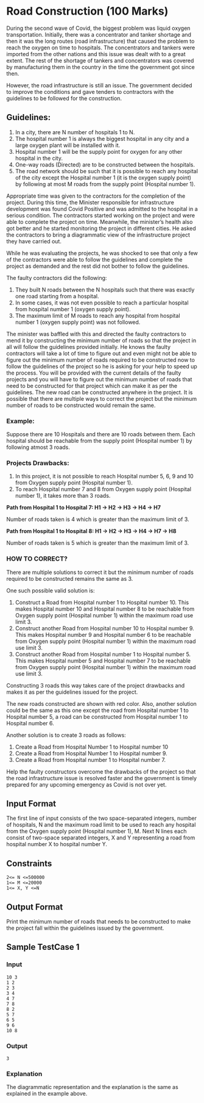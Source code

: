 # Road Construction (100 Marks)
During the second wave of Covid, the biggest problem was liquid oxygen transportation. Initially, there was a concentrator and tanker shortage and then it was the long routes (road infrastructure) that caused the problem to reach the oxygen on time to hospitals. The concentrators and tankers were imported from the other nations and this issue was dealt with to a great extent. The rest of the shortage of tankers and concentrators was covered by manufacturing them in the country in the time the government got since then.

However, the road infrastructure is still an issue. The government decided to improve the conditions and gave tenders to contractors with the guidelines to be followed for the construction.

## Guidelines:
1.	In a city, there are N number of hospitals 1 to N.
2.	The hospital number 1 is always the biggest hospital in any city and a large oxygen plant will be installed with it. 
3.	Hospital number 1 will be the supply point for oxygen for any other hospital in the city.
4.	One-way roads (Directed) are to be constructed between the hospitals.
5.	The road network should be such that it is possible to reach any hospital of the city except the Hospital number 1 (it is the oxygen supply point) by following at most M roads from the supply point (Hospital number 1).

Appropriate time was given to the contractors for the completion of the project. During this time, the Minister responsible for infrastructure development was found Covid Positive and was admitted to the hospital in a serious condition. The contractors started working on the project and were able to complete the project on time. Meanwhile, the minister’s health also got better and he started monitoring the project in different cities. He asked the contractors to bring a diagrammatic view of the infrastructure project they have carried out.

While he was evaluating the projects, he was shocked to see that only a few of the contractors were able to follow the guidelines and complete the project as demanded and the rest did not bother to follow the guidelines.

The faulty contractors did the following:
1.	They built N roads between the N hospitals such that there was exactly one road starting from a hospital.
2.	In some cases, it was not even possible to reach a particular hospital from hospital number 1 (oxygen supply point).
3.	The maximum limit of M roads to reach any hospital from hospital number 1 (oxygen supply point) was not followed.

The minister was baffled with this and directed the faulty contractors to mend it by constructing the minimum number of roads so that the project in all will follow the guidelines provided initially. He knows the faulty contractors will take a lot of time to figure out and even might not be able to figure out the minimum number of roads required to be constructed now to follow the guidelines of the project so he is asking for your help to speed up the process. You will be provided with the current details of the faulty projects and you will have to figure out the minimum number of roads that need to be constructed for that project which can make it as per the guidelines. The new road can be constructed anywhere in the project. It is possible that there are multiple ways to correct the project but the minimum number of roads to be constructed would remain the same.

### Example:

Suppose there are 10 Hospitals and there are 10 roads between them. Each hospital should be reachable from the supply point (Hospital number 1) by following atmost 3 roads.

  

### Projects Drawbacks:
1.	In this project, it is not possible to reach Hospital number 5, 6, 9 and 10 from Oxygen supply point (Hospital number 1).
2.	To reach Hospital number 7 and 8 from Oxygen supply point (Hospital number 1), it takes more than 3 roads. 

**Path from Hospital 1 to Hospital 7: H1 -> H2 -> H3 -> H4 -> H7**

 
 

Number of roads taken is 4 which is greater than the maximum limit of 3.

**Path from Hospital 1 to Hospital 8: H1 -> H2 -> H3 -> H4 -> H7 -> H8**

 

Number of roads taken is 5 which is greater than the maximum limit of 3.

### HOW TO CORRECT?
There are multiple solutions to correct it but the minimum number of roads required to be constructed remains the same as 3.

One such possible valid solution is:
1.	Construct a Road from Hospital number 1 to Hospital number 10. This makes Hospital number 10 and Hospital number 8 to be reachable from Oxygen supply point (Hospital number 1) within the maximum road use limit 3.
2.	Construct another Road from Hospital number 10 to Hospital number 9. This makes Hospital number 9 and Hospital number 6 to be reachable from Oxygen supply point (Hospital number 1) within the maximum road use limit 3.
3.	Construct another Road from Hospital number 1 to Hospital number 5. This makes Hospital number 5 and Hospital number 7 to be reachable from Oxygen supply point (Hospital number 1) within the maximum road use limit 3.

Constructing 3 roads this way takes care of the project drawbacks and makes it as per the guidelines issued for the project.

 

The new roads constructed are shown with red color. Also, another solution could be the same as this one except the road from Hospital number 1 to Hospital number 5, a road can be constructed from Hospital number 1 to Hospital number 6.

Another solution is to create 3 roads as follows:
1.	Create a Road from Hospital Number 1 to Hospital number 10
2.	Create a Road from Hospital Number 1 to Hospital number 9.
3.	Create a Road from Hospital number 1 to Hospital number 7.

Help the faulty constructors overcome the drawbacks of the project so that the road infrastructure issue is resolved faster and the government is timely prepared for any upcoming emergency as Covid is not over yet.



## Input Format
The first line of input consists of the two space-separated integers, number of hospitals, N and the maximum road limit to be used to reach any hospital from the Oxygen supply point (Hospital number 1), M.
Next N lines each consist of two-space separated integers, X and Y representing a road from hospital number X to hospital number Y.



## Constraints
```
2<= N <=500000
1<= M <=20000
1<= X, Y <=N
```


## Output Format
Print the minimum number of roads that needs to be constructed to make the project fall within the guidelines issued by the government.



## Sample TestCase 1
### Input
```
10 3
1 2
2 3
3 4
4 7
7 8
8 2
5 7
6 5
9 6
10 8
```

### Output
```
3
```

### Explanation
The diagrammatic representation and the explanation is the same as explained in the example above.
